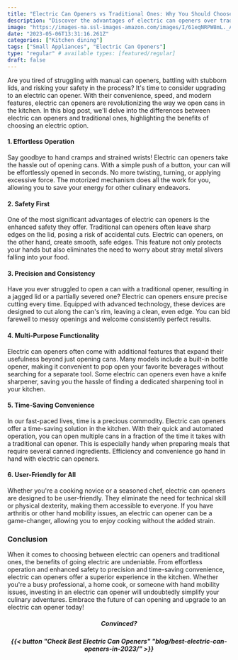 ```yaml
---
title: "Electric Can Openers vs Traditional Ones: Why You Should Choose Electric"
description: "Discover the advantages of electric can openers over traditional ones. From effortless operation to enhanced safety and time-saving convenience, learn why you should upgrade to an electric can opener for your kitchen."
image: "https://images-na.ssl-images-amazon.com/images/I/61eqNRPW8mL._AC_UL500_SR800,500_.jpg"
date: "2023-05-06T13:31:16.261Z"
categories: ["Kitchen dining"]
tags: ["Small Appliances", "Electric Can Openers"]
type: "regular" # available types: [featured/regular]
draft: false
---
```


Are you tired of struggling with manual can openers, battling with stubborn lids, and risking your safety in the process? It's time to consider upgrading to an electric can opener. With their convenience, speed, and modern features, electric can openers are revolutionizing the way we open cans in the kitchen. In this blog post, we'll delve into the differences between electric can openers and traditional ones, highlighting the benefits of choosing an electric option.

#### 1. Effortless Operation
Say goodbye to hand cramps and strained wrists! Electric can openers take the hassle out of opening cans. With a simple push of a button, your can will be effortlessly opened in seconds. No more twisting, turning, or applying excessive force. The motorized mechanism does all the work for you, allowing you to save your energy for other culinary endeavors.

#### 2. Safety First
One of the most significant advantages of electric can openers is the enhanced safety they offer. Traditional can openers often leave sharp edges on the lid, posing a risk of accidental cuts. Electric can openers, on the other hand, create smooth, safe edges. This feature not only protects your hands but also eliminates the need to worry about stray metal slivers falling into your food.

#### 3. Precision and Consistency
Have you ever struggled to open a can with a traditional opener, resulting in a jagged lid or a partially severed one? Electric can openers ensure precise cutting every time. Equipped with advanced technology, these devices are designed to cut along the can's rim, leaving a clean, even edge. You can bid farewell to messy openings and welcome consistently perfect results.

#### 4. Multi-Purpose Functionality
Electric can openers often come with additional features that expand their usefulness beyond just opening cans. Many models include a built-in bottle opener, making it convenient to pop open your favorite beverages without searching for a separate tool. Some electric can openers even have a knife sharpener, saving you the hassle of finding a dedicated sharpening tool in your kitchen.

#### 5. Time-Saving Convenience
In our fast-paced lives, time is a precious commodity. Electric can openers offer a time-saving solution in the kitchen. With their quick and automated operation, you can open multiple cans in a fraction of the time it takes with a traditional can opener. This is especially handy when preparing meals that require several canned ingredients. Efficiency and convenience go hand in hand with electric can openers.

#### 6. User-Friendly for All
Whether you're a cooking novice or a seasoned chef, electric can openers are designed to be user-friendly. They eliminate the need for technical skill or physical dexterity, making them accessible to everyone. If you have arthritis or other hand mobility issues, an electric can opener can be a game-changer, allowing you to enjoy cooking without the added strain.

### Conclusion
When it comes to choosing between electric can openers and traditional ones, the benefits of going electric are undeniable. From effortless operation and enhanced safety to precision and time-saving convenience, electric can openers offer a superior experience in the kitchen. Whether you're a busy professional, a home cook, or someone with hand mobility issues, investing in an electric can opener will undoubtedly simplify your culinary adventures. Embrace the future of can opening and upgrade to an electric can opener today!

<h5 style="text-align: center;">Convinced?</h5>

***<p style="text-align: center;">{{< button "Check Best Electric Can Openers" "blog/best-electric-can-openers-in-2023/" >}}</p>***